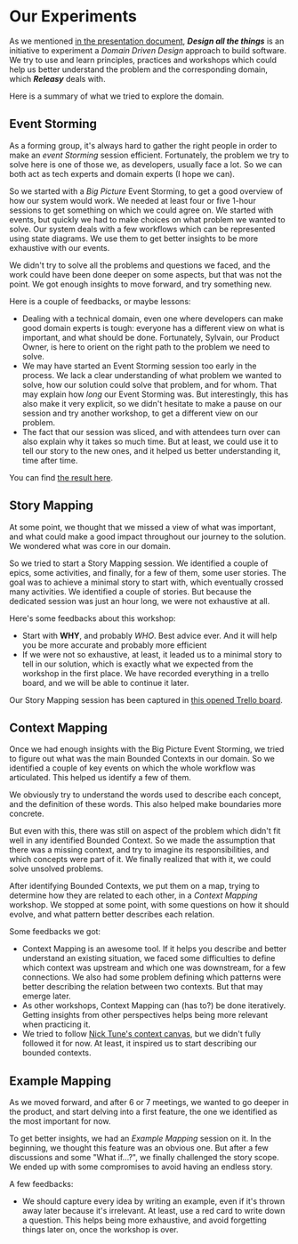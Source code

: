 # Our Experiments

As we mentioned [in the presentation document](join-us.md), **_Design all the things_** is an initiative to experiment a _Domain Driven Design_ approach to build software. We try to use and learn principles, practices and workshops which could help us better understand the problem and the corresponding domain, which _**Releasy**_ deals with.

Here is a summary of what we tried to explore the domain.

## Event Storming

As a forming group, it's always hard to gather the right people in order to make an _event Storming_ session efficient. Fortunately, the problem we try to solve here is one of those we, as developers, usually face a lot. So we can both act as tech experts and domain experts (I hope we can).

So we started with a _Big Picture_ Event Storming, to get a good overview of how our system would work. We needed at least four or five 1-hour sessions to get something on which we could agree on. We started with events, but quickly we had to make choices on what problem we wanted to solve. Our system deals with a few workflows which can be represented using state diagrams. We use them to get better insights to be more exhaustive with our events.

We didn't try to solve all the problems and questions we faced, and the work could have been done deeper on some aspects, but that was not the point. We got enough insights to move forward, and try something new.

Here is a couple of feedbacks, or maybe lessons:

- Dealing with a technical domain, even one where developers can make good domain experts is tough: everyone has a different view on what is important, and what should be done. Fortunately, Sylvain, our Product Owner, is here to orient on the right path to the problem we need to solve.
- We may have started an Event Storming session too early in the process. We lack a clear understanding of what problem we wanted to solve, how our solution could solve that problem, and for whom. That may explain how _long_ our Event Storming was. But interestingly, this has also make it very explicit, so we didn't hesitate to make a pause on our session and try another workshop, to get a different view on our problem.
- The fact that our session was sliced, and with attendees turn over can also explain why it takes so much time. But at least, we could use it to tell our story to the new ones, and it helped us better understanding it, time after time.

You can find [the result here](design/event-storming/big-picture.md).

## Story Mapping

At some point, we thought that we missed a view of what was important, and what could make a good impact throughout our journey to the solution. We wondered what was core in our domain.

So we tried to start a Story Mapping session. We identified a couple of epics, some activities, and finally, for a few of them, some user stories. The goal was to achieve a minimal story to start with, which eventually crossed many activities. We identified a couple of stories. But because the dedicated session was just an hour long, we were not exhaustive at all.

Here's some feedbacks about this workshop:

- Start with **WHY**, and probably _WHO_. Best advice ever. And it will help you be more accurate and probably more efficient
- If we were not so exhaustive, at least, it leaded us to a minimal story to tell in our solution, which is exactly what we expected from the workshop in the first place. We have recorded everything in a trello board, and we will be able to continue it later.

Our Story Mapping session has been captured in [this opened Trello board](https://trello.com/b/ZotT81x6/story-map).

## Context Mapping

Once we had enough insights with the Big Picture Event Storming, we tried to figure out what was the main Bounded Contexts in our domain. So we identified a couple of key events on which the whole workflow was articulated. This helped us identify a few of them.

We obviously try to understand the words used to describe each concept, and the definition of these words. This also helped make boundaries more concrete.

But even with this, there was still on aspect of the problem which didn't fit well in any identified Bounded Context. So we made the assumption that there was a missing context, and try to imagine its responsibilities, and which concepts were part of it. We finally realized that with it, we could solve unsolved problems.

After identifying Bounded Contexts, we put them on a map, trying to determine how they are related to each other, in a _Context Mapping_ workshop. We stopped at some point, with some questions on how it should evolve, and what pattern better describes each relation.

Some feedbacks we got:

- Context Mapping is an awesome tool. If it helps you describe and better understand an existing situation, we faced some difficulties to define which context was upstream and which one was downstream, for a few connections. We also had some problem defining which patterns were better describing the relation between two contexts. But that may emerge later.
- As other workshops, Context Mapping can (has to?) be done iteratively. Getting insights from other perspectives helps being more relevant when practicing it.
- We tried to follow [Nick Tune's context canvas](https://medium.com/nick-tune-tech-strategy-blog/modelling-bounded-contexts-with-the-bounded-context-design-canvas-a-workshop-recipe-1f123e592ab), but we didn't fully followed it for now. At least, it inspired us to start describing our bounded contexts.

## Example Mapping

As we moved forward, and after 6 or 7 meetings, we wanted to go deeper in the product, and start delving into a first feature, the one we identified as the most important for now.

To get better insights, we had an _Example Mapping_ session on it. In the beginning, we thought this feature was an obvious one. But after a few discussions and some "What if...?", we finally challenged the story scope. We ended up with some compromises to avoid having an endless story.

A few feedbacks:

- We should capture every idea by writing an example, even if it's thrown away later because it's irrelevant. At least, use a red card to write down a question. This helps being more exhaustive, and avoid forgetting things later on, once the workshop is over.

